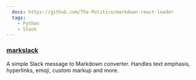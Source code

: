```yaml
---
  docs: https://github.com/The-Politico/markdown-react-loader
  tags:
    - Python
    - Slack
---
```


### [markslack](https://github.com/The-Politico/markslack)

A simple Slack message to Markdown converter. Handles text emphasis, hyperlinks, emoji, custom markup and more.
